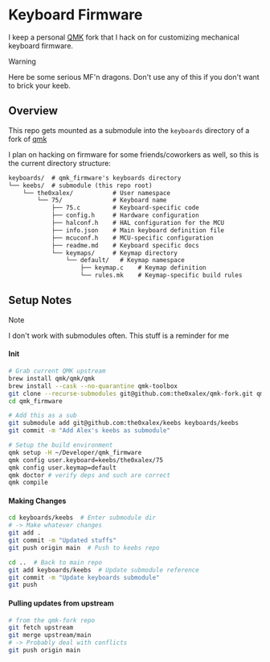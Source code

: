 # Keyboard Firmware

I keep a personal [QMK](https://github.com/qmk/qmk_firmware) fork that I hack on for customizing mechanical keyboard firmware.

> [!WARNING]
> Here be some serious MF'n dragons.
> Don't use any of this if you don't want to brick your keeb.


## Overview

This repo gets mounted as a submodule into the `keyboards` directory of a fork of [qmk](https://github.com/qmk/qmk_firmware)

I plan on hacking on firmware for some friends/coworkers as well, so this is the current directory
structure:

```txt
keyboards/  # qmk_firmware's keyboards directory
└── keebs/  # submodule (this repo root)
    └── the0xalex/           # User namespace
        └── 75/              # Keyboard name
            ├── 75.c         # Keyboard-specific code
            ├── config.h     # Hardware configuration
            ├── halconf.h    # HAL configuration for the MCU
            ├── info.json    # Main keyboard definition file
            ├── mcuconf.h    # MCU-specific configuration
            ├── readme.md    # Keyboard specific docs
            └── keymaps/     # Keymap directory
                └── default/   # Keymap namespace
                    ├── keymap.c    # Keymap definition
                    └── rules.mk    # Keymap-specific build rules
```


## Setup Notes

> [!NOTE]
> I don't work with submodules often.  This stuff is a reminder for me

#### Init

```bash
# Grab current QMK upstream
brew install qmk/qmk/qmk
brew install --cask --no-quarantine qmk-toolbox
git clone --recurse-submodules git@github.com:the0xalex/qmk-fork.git qmk_firmware
cd qmk_firmware

# Add this as a sub
git submodule add git@github.com:the0xalex/keebs keyboards/keebs
git commit -m "Add Alex's keebs as submodule"

# Setup the build environment 
qmk setup -H ~/Developer/qmk_firmware
qmk config user.keyboard=keebs/the0xalex/75
qmk config user.keymap=default
qmk doctor # verify deps and such are correct
qmk compile
```

#### Making Changes


```bash
cd keyboards/keebs  # Enter submodule dir
# -> Make whatever changes
git add .
git commit -m "Updated stuffs"
git push origin main  # Push to keebs repo

cd ..  # Back to main repo
git add keyboards/keebs  # Update submodule reference
git commit -m "Update keyboards submodule"
git push
```

#### Pulling updates from upstream

```bash
# from the qmk-fork repo
git fetch upstream
git merge upstream/main
# -> Probably deal with conflicts
git push origin main
```
